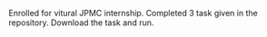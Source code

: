 Enrolled for vitural JPMC internship. Completed 3 task given in the repository. Download the task and run.
